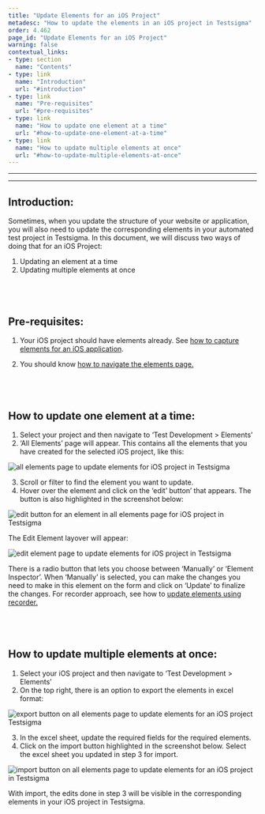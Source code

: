 ```yaml
---
title: "Update Elements for an iOS Project"
metadesc: "How to update the elements in an iOS project in Testsigma"
order: 4.462
page_id: "Update Elements for an iOS Project"
warning: false
contextual_links:
- type: section
  name: "Contents"
- type: link
  name: "Introduction"
  url: "#introduction"
- type: link
  name: "Pre-requisites"
  url: "#pre-requisites"
- type: link
  name: "How to update one element at a time"
  url: "#how-to-update-one-element-at-a-time"
- type: link
  name: "How to update multiple elements at once"
  url: "#how-to-update-multiple-elements-at-once" 
---
```


---
---

## **Introduction:**

Sometimes, when you update the structure of your website or application, you will also need to update the corresponding elements in your automated test project in Testsigma. In this document, we will discuss two ways of doing that for an iOS Project:
 1. Updating an element at a time
 2. Updating multiple elements at once

&emsp;
---

## **Pre-requisites:**

 1. Your iOS project should have elements already. See [how to capture elements for an iOS application](https://testsigma.com/docs/elements/ios-apps/record-multiple-elements/).

 2. You should know [how to navigate the elements page.](https://testsigma.com/docs/elements/web-apps/overview/)

&emsp;
---

## **How to update one element at a time:**

 1. Select your project and then navigate to ‘Test Development > Elements’
 2. ‘All Elements’ page will appear. This contains all the elements that you have created for the selected iOS project, like this:

![all elements page to update elements for iOS project in Testsigma](https://docs.testsigma.com/images/update-elements/all-elements-page-update-elements-ios-testsigma.png)

 3. Scroll or filter to find the element you want to update.
 4. Hover over the element and click on the ‘edit’ button’ that appears. The button is also highlighted in the screenshot below:

![edit button for an element in all elements page for iOS project in Testsigma](https://docs.testsigma.com/images/update-elements/edit-button-for-an-element-in-all-elements-ios-testsigma.png)

The Edit Element layover will appear:

![edit element page to update elements for iOS project in Testsigma](https://docs.testsigma.com/images/update-elements/edit-element-page-update-elements-ios-testsigma.png)

There is a radio button that lets you choose between ‘Manually’ or ‘Element Inspector’. When ‘Manually’ is selected, you can make the changes you need to make in this element on the form and click on ‘Update’ to finalize the changes. For recorder approach, see how to [update elements using recorder.](https://testsigma.com/docs/test-cases/create-steps-recorder/ios-apps/update-elements/)

&emsp;
---

## **How to update multiple elements at once:**

 1. Select your iOS project and then navigate to ‘Test Development > Elements’
 2. On the top right, there is an option to export the elements in excel format:

![export button on all elements page to update elements for an iOS project Testsigma](https://docs.testsigma.com/images/update-elements/export-button-all-elements-page-update-elements-ios-testsigma.png)

 3. In the excel sheet, update the required fields for the required elements.
 4. Click on the import button highlighted in the screenshot below. Select the excel sheet you updated in step 3 for import.

![import button on all elements page to update elements for an iOS project in Testsigma](https://docs.testsigma.com/images/update-elements/import-button-all-elements-page-update-elements-ios-testsigma.png)

With import, the edits done in step 3 will be visible in the corresponding elements in your iOS project in Testsigma.






